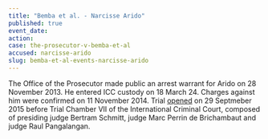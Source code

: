 ```yaml
---
title: "Bemba et al. - Narcisse Arido"
published: true
event_date:
action:
case: the-prosecutor-v-bemba-et-al
accused: narcisse-arido
slug: bemba-et-al-events-narcisse-arido
---
```


The Office of the Prosecutor made public an arrest warrant for Arido on 28 November 2013. He entered ICC custody on 18 March 24. Charges against him were confirmed on 11 November 2014. Trial [opened](https://www.icc-cpi.int/en_menus/icc/press%20and%20media/press%20releases/Pages/pr1155.aspx) on 29 Septmeber 2015 before Trial Chamber VII of the International Criminal Court, composed of presiding judge Bertram Schmitt, judge Marc Perrin de Brichambaut and judge Raul Pangalangan.

